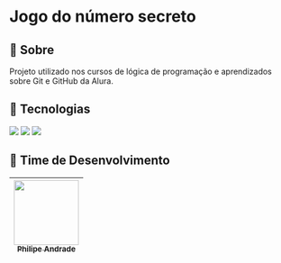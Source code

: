 # Jogo do número secreto

## 🔖 Sobre
Projeto utilizado nos cursos de lógica de programação e aprendizados sobre Git e GitHub da Alura.

## 🚀 Tecnologias
<div>
  <img src="https://img.shields.io/badge/HTML-239120?style=for-the-badge&logo=html5&logoColor=white">
  <img src="https://img.shields.io/badge/CSS-239120?&style=for-the-badge&logo=css3&logoColor=white">
  <img src="https://img.shields.io/badge/JavaScript-F7DF1E?style=for-the-badge&logo=javascript&logoColor=black">
</div>

## 👥 Time de Desenvolvimento

| [<img loading="lazy" src="https://avatars.githubusercontent.com/u/200294268?v=4" width=115><br><sub>Philipe Andrade</sub>](https://github.com/xXHachimanXx) |
| :---: |


